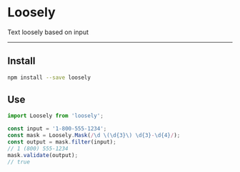 # Loosely

Text loosely based on input

---

## Install

```sh
npm install --save loosely
```

## Use

```js
import Loosely from 'loosely';

const input = '1-800-555-1234';
const mask = Loosely.Mask(/\d \(\d{3}\) \d{3}-\d{4}/);
const output = mask.filter(input);
// 1 (800) 555-1234
mask.validate(output);
// true
```
